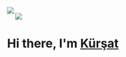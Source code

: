 <img align="left" src="https://github-readme-stats.vercel.app/api?username=kursaterdogan&hide_border=true&hide_rank=true&show_icons=true&title_color=606060&text_color=606060&bg_color=00000000">

![](https://komarev.com/ghpvc/?username=your-github-kursaterdogan&color=blueviolet)

# Hi there, I'm [Kürşat](https://kursaterdogan.github.io/)
